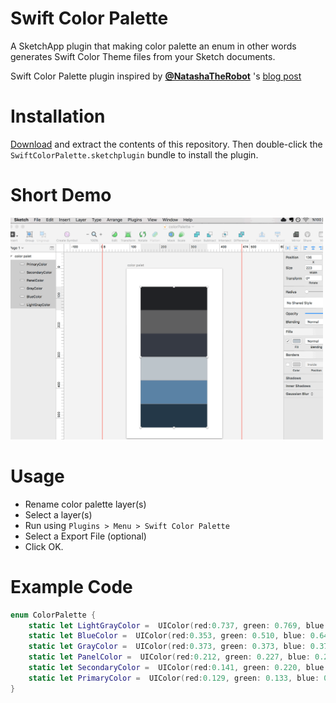 Swift Color Palette
=============================

A SketchApp plugin that making color palette an enum in other words generates Swift Color Theme files from your Sketch documents.  

Swift Color Palette plugin inspired by [**@NatashaTheRobot**](https://github.com/NatashaTheRobot) 's   [blog post](https://www.natashatherobot.com/swift-enum-no-cases/) 

Installation
=============================

[Download](https://github.com/nahitheper/SwiftColorPalette/archive/master.zip) and extract the contents of this repository. Then double-click the `SwiftColorPalette.sketchplugin` bundle to install the plugin.

Short Demo
=============================

<img src="./demo.gif" width=500 alt="Swift Color Palette" /> 

Usage
=============================
* Rename color palette layer(s)
* Select a layer(s)
* Run using ```Plugins > Menu > Swift Color Palette```
* Select a Export File (optional)
* Click OK.

Example Code
=============================
```swift
enum ColorPalette {
    static let LightGrayColor =  UIColor(red:0.737, green: 0.769, blue: 0.792, alpha: 1.000)
    static let BlueColor =  UIColor(red:0.353, green: 0.510, blue: 0.647, alpha: 1.000)
    static let GrayColor =  UIColor(red:0.373, green: 0.373, blue: 0.376, alpha: 1.000)
    static let PanelColor =  UIColor(red:0.212, green: 0.227, blue: 0.267, alpha: 1.000)
    static let SecondaryColor =  UIColor(red:0.141, green: 0.220, blue: 0.282, alpha: 1.000)
    static let PrimaryColor =  UIColor(red:0.129, green: 0.133, blue: 0.145, alpha: 1.000)
}
```

